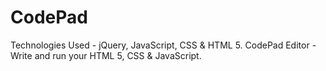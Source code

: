 # CodePad
Technologies Used - jQuery, JavaScript, CSS & HTML 5. CodePad Editor - Write and run your HTML 5, CSS &amp; JavaScript. 

